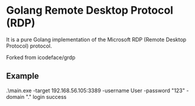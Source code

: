 # Golang Remote Desktop Protocol (RDP)

It is a pure Golang implementation of the Microsoft RDP (Remote Desktop Protocol) protocol.

Forked from icodeface/grdp


## Example

.\main.exe -target 192.168.56.105:3389 -username User -password "123" -domain "."
login success
